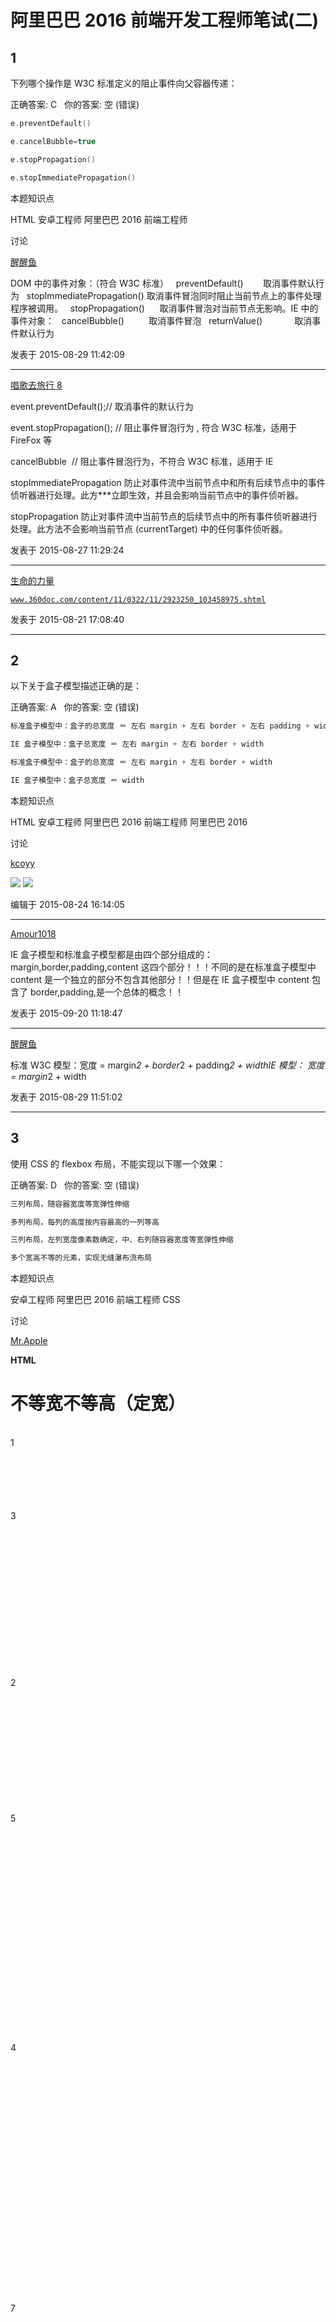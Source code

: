 # 阿里巴巴 2016 前端开发工程师笔试(二)

## 1

下列哪个操作是 W3C 标准定义的阻止事件向父容器传递：

正确答案: C   你的答案: 空 (错误)

```cpp
e.preventDefault()
```

```cpp
e.cancelBubble=true
```

```cpp
e.stopPropagation()
```

```cpp
e.stopImmediatePropagation()
```

本题知识点

HTML 安卓工程师 阿里巴巴 2016 前端工程师

讨论

[醒醒鱼](https://www.nowcoder.com/profile/793318)

DOM 中的事件对象：（符合 W3C 标准）   preventDefault()        取消事件默认行为   stopImmediatePropagation() 取消事件冒泡同时阻止当前节点上的事件处理程序被调用。   stopPropagation()      取消事件冒泡对当前节点无影响。IE 中的事件对象：   cancelBubble()          取消事件冒泡   returnValue()             取消事件默认行为

发表于 2015-08-29 11:42:09

* * *

[唱歌去旅行 8](https://www.nowcoder.com/profile/697839)

event.preventDefault();// 取消事件的默认行为  

event.stopPropagation(); // 阻止事件冒泡行为 , 符合 W3C 标准，适用于 FireFox 等

cancelBubble  // 阻止事件冒泡行为，不符合 W3C 标准，适用于 IE

stopImmediatePropagation 防止对事件流中当前节点中和所有后续节点中的事件侦听器进行处理。此方***立即生效，并且会影响当前节点中的事件侦听器。

stopPropagation 防止对事件流中当前节点的后续节点中的所有事件侦听器进行处理。此方法不会影响当前节点 (currentTarget) 中的任何事件侦听器。

发表于 2015-08-27 11:29:24

* * *

[生命的力量](https://www.nowcoder.com/profile/595448)

[`www.360doc.com/content/11/0322/11/2923250_103458975.shtml`](http://www.360doc.com/content/11/0322/11/2923250_103458975.shtml)

发表于 2015-08-21 17:08:40

* * *

## 2

以下关于盒子模型描述正确的是：

正确答案: A   你的答案: 空 (错误)

```cpp
标准盒子模型中：盒子的总宽度 ＝ 左右 margin + 左右 border + 左右 padding + width
```

```cpp
IE 盒子模型中：盒子总宽度 ＝ 左右 margin + 左右 border + width
```

```cpp
标准盒子模型中：盒子的总宽度 ＝ 左右 margin + 左右 border + width
```

```cpp
IE 盒子模型中：盒子总宽度 ＝ width
```

本题知识点

HTML 安卓工程师 阿里巴巴 2016 前端工程师 阿里巴巴 2016

讨论

[kcoyy](https://www.nowcoder.com/profile/851850)

![](img/7fb08d97346680673a65e8c365334c6b.png)
![](img/44ab5518343def765d04691adcb421c5.png)

编辑于 2015-08-24 16:14:05

* * *

[Amour1018](https://www.nowcoder.com/profile/306342)

IE 盒子模型和标准盒子模型都是由四个部分组成的：margin,border,padding,content 这四个部分！！！不同的是在标准盒子模型中 content 是一个独立的部分不包含其他部分！！但是在 IE 盒子模型中 content 包含了 border,padding,是一个总体的概念！！

发表于 2015-09-20 11:18:47

* * *

[醒醒鱼](https://www.nowcoder.com/profile/793318)

标准 W3C 模型：宽度 = margin*2 + border*2 + padding*2 + widthIE 模型： 宽度 = margin*2 + width

发表于 2015-08-29 11:51:02

* * *

## 3

使用 CSS 的 flexbox 布局，不能实现以下哪一个效果：

正确答案: D   你的答案: 空 (错误)

```cpp
三列布局，随容器宽度等宽弹性伸缩
```

```cpp
多列布局，每列的高度按内容最高的一列等高
```

```cpp
三列布局，左列宽度像素数确定，中、右列随容器宽度等宽弹性伸缩
```

```cpp
多个宽高不等的元素，实现无缝瀑布流布局
```

本题知识点

安卓工程师 阿里巴巴 2016 前端工程师 CSS

讨论

[Mr.Apple](https://www.nowcoder.com/profile/213669)

**HTML**<h1>不等宽不等高（定宽） </h1><div class="box box1">    <div class="flex-box" style="width:100px;height:100px;">1</div>    <div class="flex-box" style="width:250px;height:250px;">3</div>    <div class="flex-box" style="width:200px;height:200px;">2</div>    <div class="flex-box" style="width:350px;height:350px;">5</div>    <div class="flex-box" style="width:400px;height:400px;">4</div>    <div class="flex-box" style="width:500px;height:500px;">7</div>    <div class="flex-box" style="width:450px;height:450px;">6</div></div><h1>不 等宽 等高（ 定宽+变宽）</h1><div class="box box2">    <div class="left flex-box">left</div>    <div class="center flex-box">center</div>    <div class="right flex-box">right</div></div><h1>等宽 等高（变宽） </h1><div class="box box3">    <div class="flex-box">1</div>    <div class="flex-box">2</div>    <div class="flex-box">3</div></div><h1>等宽不等高 （定宽） </h1><div class="box box4">    <div class="flex-box" style="height:100px;">1</div>    <div class="flex-box" style="height:250px;">2</div>    <div class="flex-box" style="height:400px;">3</div>    <div class="flex-box" style="height:350px;">4</div>    <div class="flex-box" style="height:300px;">5</div>    <div class="flex-box" style="height:500px;">6</div>    <div class="flex-box" style="height:450px;">7</div></div>**CSS**.box {    display: -webkit-flex;    display: flex;    flex-direction: row;    flex-wrap:nowrap;    justify-content: flex-start;    align-items: stretch;    align-content: flex-start;}.flex-box{    height:200px;    width:500px;    background-color:#ddd;    border:1px solid #fff;}.box1 .flex-box{    background-color:#E0BCDB;}.box2 .flex-box{    background-color:#E0B6B6;    **width:800px;**
}.left{**    flex-shrink:0;//空间不足时不允许左侧缩小**}.box3 .flex-box{    background-color:#ABD9E0;    **width:900px;**}.box4{**    flex-wrap: wrap;//空间不足换行**}.box4 .flex-box{    background-color:#dadada;}![](img/b2b6f988752ce36876ff213c185bcc74.png)

发表于 2016-07-27 17:57:19

* * *

[南音](https://www.nowcoder.com/profile/690576)

Flexbox 可以简单快速的创建一个具有弹性功能的布局，当在一个小屏幕上显示的时候，Flexbox 可以让元素在容器(伸缩容器)中进行自由扩展和收缩，从而容易调整整个布局。它的目的是使用常见的布局模式，比如说三列布局，可以非常简单的实现。一个 Flexbox 布局是由一个伸缩容器(flex containers)和在这个容器里的伸缩项目(flex items)组成。 伸缩容器(flex  containers)是一个 HTML 标签元素，并且“display”属性显式的设置了“flex”属性值。在伸缩容器中的所有子元素都会自动变成伸缩项目(flex  items)。

发表于 2015-08-21 16:05:41

* * *

[方泉水很甜](https://www.nowcoder.com/profile/695496)

align-items :  stretch 可以实现多列布局，每列的高度按内容最高的一列等高

发表于 2016-03-17 22:09:05

* * *

## 4

关于 HTML 语义化，以下哪个说法是正确的？

正确答案: D   你的答案: 空 (错误)

```cpp
语义化的 HTML 有利于机器的阅读，如 PDA 手持设备、搜索引擎爬虫，但不利于人的阅读
```

```cpp
Table 属于过时的标签，遇到数据列表时，需尽量使用 div 来模拟表格
```

```cpp
语义化是 HTML5 带来的新概念，此前版本的 HTML 无法做到语义化
```

```cpp
header、article 都属于语义化明确的标签
```

本题知识点

HTML 安卓工程师 阿里巴巴 2016 前端工程师

讨论

[生命的力量](https://www.nowcoder.com/profile/595448)

关于 html 语义化的一些参考[`www.cnblogs.com/freeyiyi1993/p/3615179.html`](http://www.cnblogs.com/freeyiyi1993/p/3615179.html)

发表于 2015-08-21 17:16:48

* * *

[cquptli](https://www.nowcoder.com/profile/913077)

**1、什么是 HTML 语义化？**

<基本上都是围绕着几个主要的标签，像标题（H1~H6）、列表（li）、强调（strong em）等等>

根据内容的结构化（内容语义化），选择合适的标签（代码语义化）便于开发者阅读和写出更优雅的代码的同时让浏览器的爬虫和机器很好地解析。

**2、为什么要语义化？**

*   为了在没有 CSS 的情况下，页面也能呈现出很好地内容结构、代码结构:为了裸奔时好看；
*   用户体验：例如 title、alt 用于解释名词或解释图片信息、label 标签的活用；
*   有利于[SEO](http://baike.baidu.com/view/1047.htm) ：和搜索引擎建立良好沟通，有助于爬虫抓取更多的有效信息： [爬虫](http://baike.baidu.com/view/998403.htm)依赖于标签来确定上下文和各个关键字的权重；
*   方便其他设备解析（如屏幕阅读器、盲人阅读器、移动设备）以意义的方式来渲染网页；
*   便于团队开发和维护，语义化更具可读性，是下一步吧网页的重要动向，遵循 W3C 标准的团队都遵循这个标准，可以减少差异化。

**3、写 HTML 代码时应注意什么？**

*   尽可能少的使用无语义的标签 div 和 span；
*   在语义不明显时，既可以使用 div 或者 p 时，尽量用 p, 因为 p 在默认情况下有上下间距，对兼容特殊终端有利；
*   不要使用纯样式标签，如：b、font、u 等，改用 css 设置。
*   需要强调的文本，可以包含在 strong 或者 em 标签中（浏览器预设样式，能用 CSS 指定就不用他们），strong 默认样式是加粗（不要用 b），em 是斜体（不用 i）；
*   使用表格时，标题要用 caption，表头用 thead，主体部分用 tbody 包围，尾部用 tfoot 包围。表头和一般单元格要区分开，表头用 th，单元格用 td；
*   表单域要用 fieldset 标签包起来，并用 legend 标签说明表单的用途；
*   每个 input 标签对应的说明文本都需要使用 label 标签，并且通过为 input 设置 id 属性，在 lable 标签中设置 for=someld 来让说明文本和相对应的 input 关联起来。

[`www.cnblogs.com/freeyiyi1993/p/3615179.html`](http://www.cnblogs.com/freeyiyi1993/p/3615179.html)

发表于 2017-03-25 09:56:11

* * *

[俩啊呜](https://www.nowcoder.com/profile/7887553)

1、什么是 HTML 语义化？ 根据内容的结构化（内容语义化），选择合适的标签（代码语义化）便于开发者阅读和写出更优雅的代码的同时让浏览器的爬虫和机器很好地解析。 2、为什么要语义化？ 为了在没有 CSS 的情况下，页面也能呈现出很好地内容结构、代码结构:为了裸奔时好看； 用户体验：例如 title、alt 用于解释名词或解释图片信息、label 标签的活用； 有利于 SEO ：和搜索引擎建立良好沟通，有助于爬虫抓取更多的有效信息： 爬虫依赖于标签来确定上下文和各个关键字的权重； 方便其他设备解析（如屏幕阅读器、盲人阅读器、移动设备）以意义的方式来渲染网页； 便于团队开发和维护，语义化更具可读性，是下一步吧网页的重要动向，遵循 W3C 标准的团队都遵循这个标准，可以减少差异化。 3、写 HTML 代码时应注意什么？ 尽可能少的使用无语义的标签 div 和 span； 在语义不明显时，既可以使用 div 或者 p 时，尽量用 p, 因为 p 在默认情况下有上下间距，对兼容特殊终端有利； 不要使用纯样式标签，如：b、font、u 等，改用 css 设置。 需要强调的文本，可以包含在 strong 或者 em 标签中（浏览器预设样式，能用 CSS 指定就不用他们），strong 默认样式是加粗（不要用 b），em 是斜体（不用 i）； 使用表格时，标题要用 caption，表头用 thead，主体部分用 tbody 包围，尾部用 tfoot 包围。表头和一般单元格要区分开，表头用 th，单元格用 td； 表单域要用 fieldset 标签包起来，并用 legend 标签说明表单的用途； 每个 input 标签对应的说明文本都需要使用 label 标签，并且通过为 input 设置 id 属性，在 lable 标签中设置 for=someld 来让说明文本和相对应的 input 关联起来。 http://www.cnblogs.com/freeyiyi1993/p/3615179.html

发表于 2017-03-27 18:27:59

* * *

## 5

关于 HTTP 协议，下面哪个说法是正确的？

正确答案: C   你的答案: 空 (错误)

```cpp
HTTP 协议是有状态协议。
```

```cpp
以下是一个 Http 链接的 response 的响应头： GET /xxx/xxx/js/lib/test.js HTTP/1.1 Host: 127.0.0.1 Connection: keep-alive Pragma: no-cache Cache-Control: no-cache Accept: */*
```

```cpp
RESTful 接口中，利用 HTTP 协议的 method 字段来描述要对资源操作的方式，比如 GET 表示获取资源，POST 表示新增一个资源，PUT 表示更新资源,DELETE 表示删除资源等等。
```

```cpp
一个 HTTP 请求返回的 HTTP 状态码中，304 表示临时重定向。
```

本题知识点

HTML 安卓工程师 阿里巴巴 2016 前端工程师 阿里巴巴 2016

讨论

[Amour1018](https://www.nowcoder.com/profile/306342)

A 错误，http 是无状态的  查看全部)

编辑于 2016-05-28 14:58:42

* * *

[Mr.Apple](https://www.nowcoder.com/profile/213669)

HTTP 协议

1.简介 HTTP 协议（Hyper Text Transfer Protocol，超文本传输协议）,是用于从万维网（WWW:World Wide Web ）服务器传输超文本到本地浏览器的传送协议。HTTP 基于 TCP/IP 通信协议来传递数据。HTTP 基于客户端/服务端（C/S）架构模型，通过一个可靠的链接来交换信息，是一个无状态的请求/响应协议。2.特点（1）HTTP 是无连接：无连接的含义是限制每次连接只处理一个请求。服务器处理完客户的请求，并收到客户的应答后，即断开连接。采用这种方式可以节省传输时间。（2）HTTP 是媒体独立的：只要客户端和服务器知道如何处理的数据内容，任何类型的数据都可以通过 HTTP 发送。客户端以及服务器指定使用适合的 MIME-type 内容类型。（3）HTTP 是无状态：无状态是指协议对于事务处理没有记忆能力。缺少状态意味着如果后续处理需要前面的信息，则它必须重传，这样可能导致每次连接传送的数据量增大。另一方面，在服务器不需要先前信息时它的应答就较快。2.通信流程![](img/fd4eb80fa1db18952c30ca1bf3da7d66.png) 
4.消息结构

HTTP 使用统一资源标识符（Uniform Resource Identifiers, URI）来传输数据和建立连接。一旦建立连接后，数据消息就通过类似 Internet 邮件所使用的格式[RFC5322]和多用途 Internet 邮件扩展（MIME）[RFC2045]来传送。

客户端请求消息：请求行、请求头部、空行和请求数据。

| 1234 | GET /hello.txt HTTP/1.1 User-Agent: curl/7.16.3 libcurl/7.16.3 OpenSSL/0.9.7l zlib/1.2.3 Host: www.example.com Accept-Language: en, mi |

服务端响应消息：状态行、消息报头、空行和响应正文。

| 123456789 | HTTP/1.1 200 OKDate: Mon, 27 Jul 2009 12:28:53 GMTServer: ApacheLast-Modified: Wed, 22 Jul 2009 19:15:56 GMTETag: "34aa387-d-1568eb00"Accept-Ranges: bytesContent-Length: 51Vary: Accept-EncodingContent-Type: text/plain |

5.请求方法 GET 请求指定的页面信息，并返回实体主体。HEAD    类似于 get 请求，只不过返回的响应中没有具体的内容，用于获取报头 POST  向指定资源提交数据进行处理请求（例如提交表单或者上传文件）。数据被包含在请求体中。POST 请求可能会导致新的资源的建立和/或已有资源的修改。PUT 从客户端向服务器传送的数据取代指定的文档的内容。DELETE  请求服务器删除指定的页面。CONNECT HTTP/1.1 协议中预留给能够将连接改为管道方式的***服务器。OPTIONS 允许客户端查看服务器的性能。TRACE   回显服务器收到的请求，主要用于测试或诊断。6.状态码 HTTP 状态码分类 
1** 信息，服务器收到请求，需要请求者继续执行操作 2** 成功，操作被成功接收并处理 3** 重定向，需要进一步的操作以完成请求 4** 客户端错误，请求包含语法错误或无法完成请求 5** 服务器错误，服务器在处理请求的过程中发生了错 HTTP 状态码列表 100 Continue    继续。客户端应继续其请求 101 Switching Protocols 切换协议。服务器根据客户端的请求切换协议。只能切换到更高级的协议，例如，切换到 HTTP 的新版本协议 200 OK  请求成功。一般用于 GET 与 POST 请求 201 Created 已创建。成功请求并创建了新的资源 202 Accepted    已接受。已经接受请求，但未处理完成 203 Non-Authoritative Information   非授权信息。请求成功。但返回的 meta 信息不在原始的服务器，而是一个副本 204 No Content  无内容。服务器成功处理，但未返回内容。在未更新网页的情况下，可确保浏览器继续显示当前文档 205 Reset Content   重置内容。服务器处理成功，用户终端（例如：浏览器）应重置文档视图。可通过此返回码清除浏览器的表单域 206 Partial Content 部分内容。服务器成功处理了部分 GET 请求 300 Multiple Choices    多种选择。请求的资源可包括多个位置，相应可返回一个资源特征与地址的列表用于用户终端（例如：浏览器）选择 301 Moved Permanently   永久移动。请求的资源已被永久的移动到新 URI，返回信息会包括新的 URI，浏览器会自动定向到新 URI。今后任何新的请求都应使用新的 URI 代替 302 Found   临时移动。与 301 类似。但资源只是临时被移动。客户端应继续使用原有 URI303 See Other   查看其它地址。与 301 类似。使用 GET 和 POST 请求查看 304 Not Modified    未修改。所请求的资源未修改，服务器返回此状态码时，不会返回任何资源。客户端通常会缓存访问过的资源，通过提供一个头信息指出客户端希望只返回在指定日期之后修改的资源 305 Use Proxy   使用***。所请求的资源必须通过***访问 306 Unused  已经被废弃的 HTTP 状态码 307 Temporary Redirect  临时重定向。与 302 类似。使用 GET 请求重定向 400 Bad Request 客户端请求的语法错误，服务器无法理解 401 Unauthorized    请求要求用户的身份认证 402 Payment Required    保留，将来使用 403 Forbidden   服务器理解请求客户端的请求，但是拒绝执行此请求 404 Not Found   服务器无法根据客户端的请求找到资源（网页）。通过此代码，网站设计人员可设置"您所请求的资源无法找到"的个性页面 405 Method Not Allowed  客户端请求中的方法被禁止 406 Not Acceptable  服务器无法根据客户端请求的内容特性完成请求 407 Proxy Authentication Required   请求要求***的身份认证，与 401 类似，但请求者应当使用***进行授权 408 Request Time-out    服务器等待客户端发送的请求时间过长，超时 409 Conflict    服务器完成客户端的 PUT 请求是可能返回此代码，服务器处理请求时发生了冲突 410 Gone    客户端请求的资源已经不存在。410 不同于 404，如果资源以前有现在被永久删除了可使用 410 代码，网站设计人员可通过 301 代码指定资源的新位置 411 Length Required 服务器无法处理客户端发送的不带 Content-Length 的请求信息 412 Precondition Failed 客户端请求信息的先决条件错误 413 Request Entity Too Large    由于请求的实体过大，服务器无法处理，因此拒绝请求。为防止客户端的连续请求，服务器可能会关闭连接。如果只是服务器暂时无法处理，则会包含一个 Retry-After 的响应信息 414 Request-URI Too Large   请求的 URI 过长（URI 通常为网址），服务器无法处理 415 Unsupported Media Type  服务器无法处理请求附带的媒体格式 416 Requested range not satisfiable 客户端请求的范围无效 417 Expectation Failed  服务器无法满足 Expect 的请求头信息 500 Internal Server Error   服务器内部错误，无法完成请求 501 Not Implemented 服务器不支持请求的功能，无法完成请求 502 Bad Gateway 充当网关或***的服务器，从远端服务器接收到了一个无效的请求 503 Service Unavailable 由于超载或系统维护，服务器暂时的无法处理客户端的请求。延时的长度可包含在服务器的 Retry-After 头信息中 504 Gateway Time-out    充当网关或***的服务器，未及时从远端服务器获取请求 505 HTTP Version not supported  服务器不支持请求的 HTTP 协议的版本，无法完成处理

发表于 2016-07-27 15:52:06

* * *

[Ling。](https://www.nowcoder.com/profile/150942)

A 错误，http 是无状态的 B 错误，后面的是 request 头 C 正确，GET 表示获取资源，POST 表示新增一个资源，PUT 表示更新资源,DELETE 表示删除资源等等 D 错误，状态码 304 表示：如果客户端发送了一个带条件的 GET 请求且该请求已被允许，而文档的内容（自上次访问以来或者根据请求的条件）并没有改变，则服务器应当返回这个状态码。

发表于 2015-08-21 09:02:48

* * *

## 6

使用 for in 循环数组中的元素会枚举原型链上的所有属性，过滤这些属性的方式是使用 1 函数

你的答案 (错误)

1 参考答案 (1) hasOwnProperty

本题知识点

Javascript 安卓工程师 阿里巴巴 2016 前端工程师

讨论

[sally127](https://www.nowcoder.com/profile/364472)

![](img/46412868087b002e65f5ca3a5f70725c.png)醉了

发表于 2015-08-21 15:05:55

* * *

[windybaby](https://www.nowcoder.com/profile/947782)

```cpp
for in 可以获取 object 的所有属性,包括自定义属性以及原型链属性。
for(var attr in object){
　　console.log(attr+":"object[attr]);
}  hasOwnProperty()只能获取自定义属性，无法获取原型链属性。 “str”.hasOwnProperty("split");//false
String.property.hasOwnProperty("split");//true
```

发表于 2015-08-26 21:14:31

* * *

[阿琛 Bonnie](https://www.nowcoder.com/profile/737314)

```cpp
function Person() {
}

Person.prototype.name="Nicholas";
Person.prototype.age=29;
Person.prototype.sayName=function(){
    alert(this.name);
}

var person1=new Person();
person1.name="Greg";

var person2=new Person();

console.log(person1.hasOwnProperty("name"));//true
console.log(person2.hasOwnProperty("name"));//false

console.log("name" in person1);//true
console.log("name" in person2);//true

for (var prop in person1) {
    console.log(prop);//name   age   sayName
}

function hasPrototypeProperty(object,pro) {//如此可判断存在于原型中的属性
    return (!object.hasOwnProperty(pro))&&(pro in object);
}
console.log(hasPrototypeProperty(person1,"name"));//false
console.log(hasPrototypeProperty(person2,"name"));//true

```

发表于 2016-03-09 17:23:39

* * *

## 7

在空白处填入适当的代码使输出结果成立：function showMoney( ) {1};var personA = new Object;var personB = new Object;personA.money= "100";personB.money= "150";personA.showMoney= showMoney;personB.showMoney= showMoney;输出结果：console.log(personA.showMoney( )); //"100"console.log(personB.showMoney( )); //"150"

你的答案 (错误)

1 参考答案 (1) return this.money;

本题知识点

Javascript 安卓工程师 阿里巴巴 2016 前端工程师

讨论

[我不再叫阿脞](https://www.nowcoder.com/profile/596982)

[图]不注意看原代码，没有  查看全部)

编辑于 2018-05-03 09:40:58

* * *

[D 小七](https://www.nowcoder.com/profile/719530)

```cpp
//题目写的是输出结果，而 return 是不会输出，只会返回，我的答案让人哭笑不得
console.log(this.money);
//如果把题干改成这样也许会比较没有歧义
console.log(personA.showMoney());//"100"
console.log(personB.showMoney());//"150"
```

发表于 2015-08-22 14:43:07

* * *

[一位有礼貌的先生](https://www.nowcoder.com/profile/313111)

没带分号、、也算错。。好吧。。

发表于 2015-09-08 18:19:11

* * *

## 8

删除给定数组中的第二项和第三项，并且在得到的新的数组中第一项后面添加一个新的值 var arr1 = ['a','b','c','d','e'];var arr2 = arr1.1(2,3,'newvalue')

你的答案 (错误)

123 参考答案 (1) splice
(2) 1
(3) 2

本题知识点

Javascript 安卓工程师 阿里巴巴 2016 前端工程师

讨论

[玉之散打](https://www.nowcoder.com/profile/807665)

![](img/6badd49e9fe07eb27b74b9f9f050a871.png)

发表于 2015-09-06 14:01:08

* * *

[craftsman](https://www.nowcoder.com/profile/362973)

这个问题主要是在考查 js 中 Array 对象的 splice 方法，但是问题描述的是不是有点问题啊，

> 删除给定数组中的第二项和第三项，并且在得到的新的数组中第二项后面添加一个新的值

我感觉按问题描述来做，应该是这样的吧：从 var arr1 = ['a','b','c','d','e']; 到 arr1 = ['a','d','e']; 到 arr1 = ['a','d','newvalue','e'];可是按答案代码来执行得到的是 arr1 = ['a','newvalue','d','e']吧。不知道是不是我小学语文没学好？

发表于 2016-01-11 22:05:11

* * *

[D 小七](https://www.nowcoder.com/profile/719530)

```cpp
//下面返回的是删除的部分
console.log(arr2)；
//下面返回的才是更改后的结果
console.log(arr1);
```

发表于 2015-08-22 14:36:46

* * *

## 9

写一个求和的函数 sum，达到下面的效果

```cpp
// Should equal 15
sum(1, 2, 3, 4, 5);
// Should equal 0
sum(5, null, -5);
// Should equal 10
sum('1.0', false, 1, true, 1, 'A', 1, 'B', 1, 'C', 1, 'D', 1,
  'E', 1, 'F', 1, 'G', 1);
// Should equal 0.3, not 0.30000000000000004
sum(0.1, 0.2);
```

你的答案

本题知识点

Javascript 安卓工程师 阿里巴巴 2016 前端工程师

讨论

[小小](https://www.nowcoder.com/profile/59)

```cpp
function sum() 
```

  查看全部)

编辑于 2016-11-02 08:55:18

* * *

[方泉水很甜](https://www.nowcoder.com/profile/695496)

window.parseFloat(arguments[i]) || 0   parseFloat 的结果要么为一个小数，要么为 NaN，||运算如果前一个为真则不计算后一个，直接返回前一个表达式的值，如果是 NaN 则返回后一个表达式的值；nResult.toFixed(3) * 1000 / 1000 这个是在做：保留三位小数，并且去掉末尾的 0，最后一位会进行四舍五入。

发表于 2016-03-17 22:22:32

* * *

[星陨无痕](https://www.nowcoder.com/profile/436939)

```cpp
function sum(){
var sum=0;
	if(arguments.length>0){//判定是否传入参数
	var arglength = arguments.length;//获得传入参数个数
	var n=0;//定义一个变量，用于存放各个参数
		for(var i=0;i<arglength;i++){
			n =arguments[i];//将参数赋值个变量
			if(!isNaN(n)){//判定是否是数字，不能过滤 boolean
				if(typeof n!='boolean'){//判定不是 boolean
					if(sum.toString().indexOf(".")>=0||n.toString().indexOf(".")>=0){//判定数字是否含有小数点
					var r1,r2,m; //定义变量
					try{r1=sum.toString().split(".")[1].length}catch(e){r1=0} //获取小数点后的位数
					try{r2=n.toString().split(".")[1].length}catch(e){r2=0} //获取小数点后的位数
					m=Math.pow(10,Math.max(r1,r2)); //获取最多的小数点后位数
						sum=(sum*m+parseFloat(n)*m)/m;//进行数学计算
					}else{
						sum+=parseInt(n);//进行数学计算
					}
				}
			}
		}
	}
	return sum;
}
```

发表于 2015-08-26 07:48:21

* * *

## 10

请写一个表格以及对应的 CSS，使表格奇数行为白色背景，偶数行为灰色背景，鼠标移上去时为黄色背景。

你的答案

本题知识点

HTML Javascript 安卓工程师 阿里巴巴 2016 前端工程师

讨论

[希希 01](https://www.nowcoder.com/profile/5178679)

伪类选择器**“:nth-child()”** 。

**语法：**

```cpp
:nth-child(*an+b*)
```

为什么选择她，因为我认为，这个选择器是最多学问的一个了。很可惜，据我所测，目前能较好地支持她的只有 Opera9+和 Safari3+。

**描述：**

伪类**:nth-child()**的参数是*an+b*，如果按照 w3.org 上的描述，写成中文，很可能会让人头晕，再加上笔者的文笔水平有限，所以我决定避开 an+b 的说法，把它拆分成 5 种写法共 5 部分来说明。

**第一种：简单数字序号写法**

**:nth-child(*number*)**

直接匹配第 number 个元素。参数*number*必须为大于 0 的整数。

例子：

```cpp
li:nth-child(3){background:orange;}/*把第 3 个 LI 的背景设为橙色*/
```

**第二种：倍数写法**

**:nth-child(*an*)**

匹配所有倍数为 a 的元素。其中参数*an*中的字母*n*不可缺省，它是倍数写法的标志，如 3n、5n。

例子：

li:nth-child(3n){background:orange;}/*把第 3、第 6、第 9、…、所有 3 的倍数的 LI 的背景设为橙色*/

**第三种：倍数分组匹配**

**:nth-child(*an+b*) 与 :nth-child(*an-b*)**

先对元素进行分组，每组有*a*个，*b*为组内成员的序号，其中字母*n*和加号*+*不可缺省，位置不可调换，这是该写法的标志，其中*a*,*b*均为正整数或 0。如 3n+1、5n+1。但加号可以变为负号，此时匹配组内的第 a-b 个。（其实*an*前面也可以是负号，但留给下一部分讲。）

例子：

li:nth-child(3n+1){background:orange;}/*匹配第 1、第 4、第 7、…、每 3 个为一组的第 1 个 LI*/

li:nth-child(3n+5){background:orange;}/*匹配第 5、第 8、第 11、…、从第 5 个开始每 3 个为一组的第 1 个 LI*/

li:nth-child(5n-1){background:orange;}/*匹配第 5-1=4、第 10-1=9、…、第 5 的倍数减 1 个 LI*/

li:nth-child(3n±0){background:orange;}/*相当于(3n)*/

li:nth-child(±0n+3){background:orange;}/*相当于(3)*/

**第四种：反向倍数分组匹配**

**:nth-child(*-an+b*)**

此处一负一正，均不可缺省，否则无意义。这时与**:nth-child(*an+1*)**相似，都是匹配第 1 个，但不同的是它是倒着算的，从第*b*个开始往回算，所以它所匹配的最多也不会超过*b*个。

例子：

li:nth-child(-3n+8){background:orange;}/*匹配第 8、第 5 和第 2 个 LI*/

li:nth-child(-1n+8){background:orange;}/*或(*-n+8*)，匹配前 8 个（包括第 8 个）LI，这个较为实用点，用来限定前面 N 个匹配常会用到*/

**第五种：奇偶匹配**

**:nth-child(*odd*) 与 :nth-child(*even*)**

分别匹配序号为奇数与偶数的元素。奇数(odd)与(2n+1)结果一样；偶数(even)与(2n+0)及(2n)结果一样。

作者观点：表格奇偶数行定义样式就可以写成
.table > tr:nth-child(even) > td {background-color: #ccc;}  （偶数行）
.table > tr:nth-child( ***odd*** ) > td {background-color: #ccc;}  （奇数行）
参考：http://blog.csdn.net/wangjia200913/article/details/49615325

发表于 2016-12-08 15:04:15

* * *

[Sumo](https://www.nowcoder.com/profile/853330)

```cpp
<table class="table">
  <tr><td>第一行</td></tr>
  <tr><td>第二行</td></tr>
  <tr><td>第三行</td></tr>
  <tr><td>第四行</td></tr>
</table>

<style>
  .table tr:nth-child(odd){
      background-color:white;
  }
  .table tr:nth-child(even){
      background-color:gray;
  }
  .table tr:hover{
      background-color:yellow;
  }
</style>
```

编辑于 2015-09-25 22:39:47

* * *

[昔堇](https://www.nowcoder.com/profile/193113)

<style>   tr>td {       width: 100px;       border: 1px solid;   }    tr:nth-child(2n){        background-color: white;    }   tr:nth-child(2n+1){        background-color: gray;    }    tr:hover{        background-color: yellow;    }</style>

发表于 2015-08-30 22:08:25

* * *

## 11

写一个 traverse 函数，输出所有页面宽度和高度大于 50 像素的节点。

你的答案

本题知识点

Javascript 安卓工程师 阿里巴巴 2016 前端工程师

讨论

[风落](https://www.nowcoder.com/profile/370324)

```cpp
function traverse(){
    return Array.prototype.filter.call(document.querySelectorAll('body *'), function(node){
        return node.offsetWidth > 50 && node.offsetHeight > 50;
    });
}

```

编辑于 2015-10-27 16:33:33

* * *

[Jocelyn](https://www.nowcoder.com/profile/694426)

function traverse(){var arr =[];var res =[];arr = document.getElementsByTagName("*");console.log(arr);for(var i =0;i<arr.length;i++){if(arr[i].offsetHeight>50 &&arr[i].offsetWidth >50){res.push(arr[i]);}}return res;}

发表于 2015-10-28 19:40:07

* * *

[东方败败](https://www.nowcoder.com/profile/939965)

```cpp

```
function getCurrentStyle(node,attr){
```cpp

	    if(node.currentStyle){

	        return node.currentStyle.attr;

	    }else{

	        return getComputedStyle(node,nill)["attr"];

	    }

	}

	function traverse(nodes){

	    var arr=[];

	    for(var i=0,len=nodes.length;i<len;i++){

	        var node_width=paseInt(getCurrentStyle(nodes[i],width));

	        var node_height=paseInt(getCurrentStyle(nodes[i],height));

	        if(node_width<=50&&node_height<=50){

	            arr.push(nodes[i]);

	        }

	        if(nodes[i].hasChildNodes()){

	            arr=arr.concat(traverse(nodes[i].children));

	        }

	    }

	    return arr;

	}

	traverse(document.body.children);

```

发表于 2015-09-14 11:31:28

* * *
